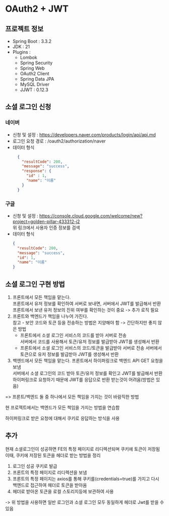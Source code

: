 # OAuth2 + JWT

## 프로젝트 정보

* Spring Boot : 3.3.2
* JDK : 21
* Plugins :
  * Lombok
  * Spring Security
  * Spring Web
  * OAuth2 Client
  * Spring Data JPA
  * MySQL Driver
  * JJWT : 0.12.3

## 소셜 로그인 신청

### 네이버

* 신청 및 설정 : https://developers.naver.com/products/login/api/api.md  
* 로그인 요청 경로 : /oauth2/authorization/naver
* 데이터 형식 
    ```json
      {
        "resultCode": 200,
        "message": "success",
        "response": {
          "id" : 1,
          "name": "이름"
        }
      }
    ```

### 구글

* 신청 및 설정 : https://console.cloud.google.com/welcome/new?project=golden-pillar-433312-j2  
  위 링크에서 사용자 인증 정보를 검색
* 데이터 형식
    ```json
    {
      "resultCode": 200,
      "message": "success",
      "id": 1,
      "name": "이름"
    }
    ```

## 소셜 로그인 구현 방법
1. 프론트에서 모든 책임을 맡는다.  
   프론트에서 유저 정보를 확인하여 서버로 보내면, 서버에서 JWT를 발급해서 반환  
   프론트에서 보낸 유저 정보의 진위 여부를 확인하는 것이 중요 -> 추가 로직 필요
2. 프론트와 백엔드가 책임을 나누어 가진다.  
   참고 - 보안 코드와 토큰 등을 전송하는 방법은 지양해야 함 -> 간단하지만 좋지 않은 방법
   * 프론트에서 소셜 로그인 서비스의 코드를 받아 서버로 전송  
     서버에서 코드를 사용해서 토큰/유저 정보를 발급받아 JWT를 생성해서 반환  
   * 프론트에서 소셜 로그인 서비스의 코드/토큰을 발급받아 서버로 전송
     서버에서 토큰으로 유저 정보를 발급받아 JWT를 생성해서 반환
3. 백엔드에서 모든 책임을 맡는다.
   프론트에서 하이퍼링크로 백엔드 API GET 요청을 보냄  
   서버에서 소셜 로그인의 코드 받아 토큰/유저 정보를 확인고 JWT를 발급해서 반환  
   하이퍼링크로 요청하기 때문에 JWT를 응답으로 반환 받는것이 어려움(방법은 있음)

=> 프론트/백엔드 둘 중 하나에서 모든 책임을 가지는 것이 바람직한 방법

현 프로젝트에서는 백엔드가 모든 책임을 가지는 방법을 연습함

하이퍼링크로 받은 요청에 대해서 쿠키로 응답하는 방식을 사용

## 추가

현재 소셜로그인이 성공하면 FE의 특정 페이지로 리디렉션되며 쿠키에 토큰이 저장됨  
이때, 쿠키에 저장된 토큰을 헤더로 받는 방법을 정리  
1. 로그인 성공 쿠키로 발급
2. 프론트의 특정 페이지로 리디렉션을 보냄
3. 프론트의 특정 페이지는 axios를 통해 쿠키를(credentials=true)를 가지고 다시 백엔드로 접근하여 헤더로 토큰을 받아옴
4. 헤더로 받아온 토큰을 로컬 스토리지등에 보관하여 사용

-> 위 방법을 사용하면 일반 로그인과 소셜 로그인 모두 동일하게 헤더로 Jwt를 받을 수 있음
